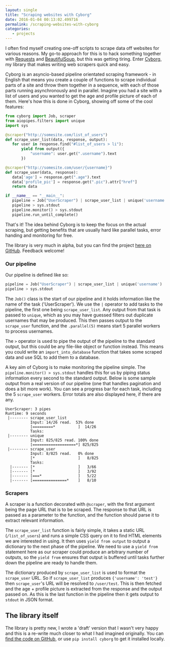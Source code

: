 ```yaml
---
layout: single
title: "Scraping websites with Cyborg"
date: 2016-01-04 00:13:02.499716
permalink: /scraping-websites-with-cyborg
categories:
   - projects
---
```


I often find myself creating one-off scripts to scrape data off websites for various reasons. My go-to approach for this is to hack something together with [Requests](http://docs.python-requests.org/en/latest/) and [BeautifulSoup](https://pypi.python.org/pypi/beautifulsoup4), but this was getting tiring. Enter [Cyborg](https://github.com/orf/cyborg), my library that makes writing web scrapers quick and easy.

Cyborg is an asyncio-based pipeline orientated scraping framework - in English that means you create a couple of functions to scrape individual parts of a site and throw them together in a sequence, with each of those parts running asynchronously and in parallel. Imagine you had a site with a list of users and you wanted to get the age and profile picture of each of them. Here's how this is done in Cyborg, showing off some of the cool features:


```python
from cyborg import Job, scraper
from aiopipes.filters import unique
import sys

@scraper("http://somesite.com/list_of_users")
def scrape_user_list(data, response, output):
   for user in response.find("#list_of_users > li"):
       yield from output({
           "username": user.get(".username").text
       })

@scraper("http://somesite.com/user/{username}")
def scrape_user(data, response):
   data['age'] = response.get(".age").text
   data['profile_pic'] = response.get(".pic").attr["href"]
   return data

if __name__ == "__main__":
   pipeline = Job("UserScraper") | scrape_user_list | unique('username') | scrape_user.parallel(5)
   pipeline > sys.stdout
   pipeline.monitor() > sys.stdout
   pipeline.run_until_complete()
```

That's it! The idea behind Cyborg is to keep the focus on the actual scraping, but getting benefits that are usually hard like parallel tasks, error handing and monitoring for free.

The library is very much in alpha, but you can find the project [here on GitHub](https://github.com/orf/cyborg). Feedback welcome!

### Our pipeline
Our pipeline is defined like so:

```python
pipeline = Job("UserScraper") | scrape_user_list | unique('username') | scrape_user.parallel(5)
pipeline > sys.stdout
```

The `Job()` class is the start of our pipeline and it holds information like the name of the task ('UserScraper'). We use the `|` operator to add tasks to the pipeline, the first one being `scrape_user_list`. Any output from that task is passed to `unique`, which as you may have guessed filters out duplicate usernames that may be produced. This then passes output to the `scrape_user` function, and the `.parallel(5)` means start 5 parallel workers to process usernames.

The `>` operator is used to pipe the output of the pipeline to the standard output, but this could be any file-like object or function instead. This means you could write an `import_into_database` function that takes some scraped data and use SQL to add them to a database.

A key aim of Cyborg is to make monitoring the pipeline simple. The `pipeline.monitor() > sys.stdout` handles this for us by piping status information every second to the standard output. Below is some sample output from a real version of our pipeline (one that handles pagination and does a bit more work). You can see a progress bar for each task, including the 5 `scrape_user` workers. Error totals are also displayed here, if there are any.


    UserScraper: 3 pipes
    Runtime: 9 seconds
     |-------- scrape_user_list
               Input: 14/26 read.  53% done
               [=========*          ]  14/26
               Tasks:
     |-------- unique 
               Input: 825/825 read. 100% done
               [===================*] 825/825
     |-------- scrape_user
               Input: 8/825 read.   0% done
               [*                   ]   8/825
               Tasks:
      |------- [*                   ]   3/66
      |------- [*                   ]   3/92
      |------- [===*                ]   5/22
      |------- [===============*    ]   8/10


### Scrapers
A scraper is a function decorated with `@scraper`, with the first argument being the page URL that is to be scraped. The response to that URL is passed as a parameter to the function, and the function should parse it to extract relevant information.

The `scrape_user_list` function is fairly simple, it takes a static URL (`/list_of_users`) and runs a simple CSS query on it to find HTML elements we are interested in using. It then uses `yield from output` to output a dictionary to the next phase of the pipeline. We need to use a `yield from` statement here as our scraper could produce an arbitrary number of outputs, so the `yield from` ensures that output is buffered until tasks further down the pipeline are ready to handle them.

The dictionary produced by `scrape_user_list` is used to format the `scrape_user` URL. So if `scrape_user_list` produces `{'username': 'test'}` then `scrape_user`'s URL will be resolved to `/user/test`. This is then fetched and the age + profile picture is extracted from the response and the output passed on. As this is the last function in the pipeline then it gets output to `stdout` in JSON format.


## The library itself
The library is pretty new, I wrote a 'draft' version that I wasn't very happy and this is a re-write much closer to what I had imagined originally. You can [find the code on GitHub](https://github.com/orf/cyborg), or use `pip install cyborg` to get it installed locally.
    